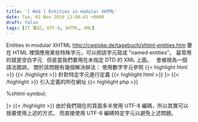 ```yaml
---
title: '[ Web ] Entities in modular XHTML'
date: Tue, 02 Nov 2010 13:04:41 +0000
draft: false
tags: [IT 筆記, UTF-8, XHTML, XML]
---
```


Entities in modular XHTML http://cweiske.de/tagebuch/xhtml-entities.htm 要在 HTML 裡頭應用某些特殊字元，可以把該字元寫成 "named entities"。 最常用的就是空白字元   但是當我們要用在未指定 DTD 的 XML 上面。   會被視為一個語法錯誤。 關於該問題有幾個解決辦法： 使用數字字元參照 {{< highlight html >}} <title>Hello & #160;</title>
{{< /highlight >}}
 針對特定字元進行定義 {{< highlight html >}} <?xml version="1.0" encoding="utf-8"?> <!DOCTYPE html PUBLIC "-//W3C//DTD XHTML 1.1//EN" "http://www.w3.org/TR/xhtml11/DTD/xhtml11.dtd" \[ <!ENTITY nbsp "& #160;"> \]> <html xmlns="http://www.w3.org/1999/xhtml" xml:lang="en">
{{< /highlight >}}
 引入定義的所在網址
{{< highlight php >}}
<?xml version="1.0" encoding="utf-8"?> <!DOCTYPE html PUBLIC "-//W3C//DTD XHTML 1.1//EN" "http://www.w3.org/TR/xhtml11/DTD/xhtml11.dtd" \[ <!ENTITY % xhtml-symbol PUBLIC "-//W3C//ENTITIES Symbols for XHTML//EN" "http://www.w3.org/MarkUp/DTD/xhtml-symbol.ent"> %xhtml-symbol;

\]> <html xmlns="http://www.w3.org/1999/xhtml" xml:lang="en">
{{< /highlight >}}
 由於我們現在的頁面多半使用 UTF-8 編碼，所以其實可以捨棄使用上述的方式， 而直接使用 UTF-8 編碼特定字元以避免上述問題。